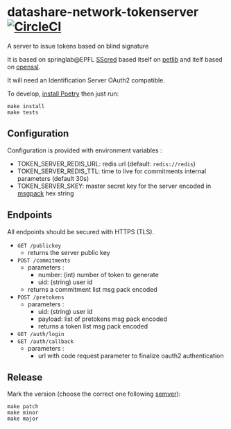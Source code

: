 # datashare-network-tokenserver [![CircleCI](https://circleci.com/gh/ICIJ/datashare-network-tokenserver/tree/main.svg?style=svg)](https://circleci.com/gh/ICIJ/datashare-network-tokenserver/tree/main)

A server to issue tokens based on blind signature

It is based on springlab@EPFL [SScred](https://github.com/spring-epfl/SSCred) based itself on [petlib](https://github.com/gdanezis/petlib) and itelf based on [openssl](https://www.openssl.org/).

It will need an Identification Server OAuth2 compatible.

To develop, [install Poetry](https://python-poetry.org/docs/#installation) then just run:

```
make install
make tests
```

## Configuration

Configuration is provided with environment variables :

- TOKEN_SERVER_REDIS_URL: redis url (default: `redis://redis`)
- TOKEN_SERVER_REDIS_TTL: time to live for commitments internal parameters (default 30s)
- TOKEN_SERVER_SKEY: master secret key for the server encoded in [msgpack](https://msgpack.org/) hex string

## Endpoints

All endpoints should be secured with HTTPS (TLS).

- `GET /publickey`
  - returns the server public key
- `POST /commitments`
  - parameters :
    - number: (int) number of token to generate
    - uid: (string) user id
  - returns a commitment list msg pack encoded
- `POST /pretokens`
  - parameters :
    - uid: (string) user id
    - payload: list of pretokens msg pack encoded
    - returns a token list msg pack encoded
- `GET /auth/login`
- `GET /auth/callback`
  - parameters :
    - url with code request parameter to finalize oauth2 authentication

## Release

Mark the version (choose the correct one following [semver](https://semver.org/)):

```
make patch
make minor
make major
```
